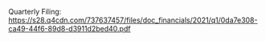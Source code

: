 Quarterly Filing: https://s28.q4cdn.com/737637457/files/doc_financials/2021/q1/0da7e308-ca49-44f6-89d8-d3911d2bed40.pdf